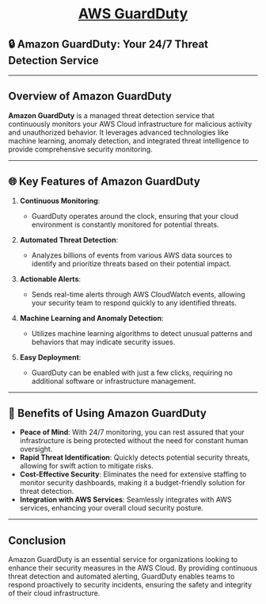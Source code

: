 <div style="text-align: center;">
    <h1><u>AWS GuardDuty</u></h1>
</div>

## 🔒 Amazon GuardDuty: Your 24/7 Threat Detection Service

---

## Overview of Amazon GuardDuty

**Amazon GuardDuty** is a managed threat detection service that continuously monitors your AWS Cloud infrastructure for malicious activity and unauthorized behavior. It leverages advanced technologies like machine learning, anomaly detection, and integrated threat intelligence to provide comprehensive security monitoring.

---

## 🌐 Key Features of Amazon GuardDuty

1. **Continuous Monitoring**:
   - GuardDuty operates around the clock, ensuring that your cloud environment is constantly monitored for potential threats.

2. **Automated Threat Detection**:
   - Analyzes billions of events from various AWS data sources to identify and prioritize threats based on their potential impact.

3. **Actionable Alerts**:
   - Sends real-time alerts through AWS CloudWatch events, allowing your security team to respond quickly to any identified threats.

4. **Machine Learning and Anomaly Detection**:
   - Utilizes machine learning algorithms to detect unusual patterns and behaviors that may indicate security issues.

5. **Easy Deployment**:
   - GuardDuty can be enabled with just a few clicks, requiring no additional software or infrastructure management.

---

## 🎯 Benefits of Using Amazon GuardDuty

- **Peace of Mind**: With 24/7 monitoring, you can rest assured that your infrastructure is being protected without the need for constant human oversight.
- **Rapid Threat Identification**: Quickly detects potential security threats, allowing for swift action to mitigate risks.
- **Cost-Effective Security**: Eliminates the need for extensive staffing to monitor security dashboards, making it a budget-friendly solution for threat detection.
- **Integration with AWS Services**: Seamlessly integrates with AWS services, enhancing your overall cloud security posture.

---

## Conclusion

Amazon GuardDuty is an essential service for organizations looking to enhance their security measures in the AWS Cloud. By providing continuous threat detection and automated alerting, GuardDuty enables teams to respond proactively to security incidents, ensuring the safety and integrity of their cloud infrastructure.
